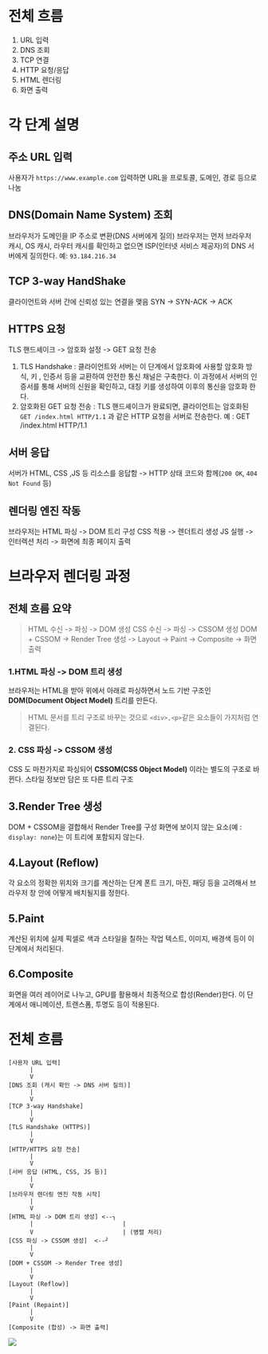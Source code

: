 # 전체 흐름
1. URL 입력
2. DNS 조회
3. TCP 연결
4. HTTP 요청/응답
5. HTML 렌더링
6. 화면 출력

# 각 단계 설명
## 주소 URL 입력
사용자가 `https://www.example.com` 입력하면 URL을 프로토콜, 도메인, 경로 등으로 나눔

## DNS(Domain Name System) 조회
브라우저가 도메인을 IP 주소로 변환(DNS 서버에게 질의)
브라우저는 먼저 브라우저 캐시, OS 캐시, 라우터 캐시를 확인하고 없으면 ISP(인터넷 서비스 제공자)의 DNS 서버에게 질의한다.
예: `93.184.216.34`

## TCP 3-way HandShake
클라이언트와 서버 간에 신뢰성 있는 연결을 맺음
SYN -> SYN-ACK -> ACK

## HTTPS 요청
TLS 핸드셰이크 -> 암호화 설정 -> GET 요청 전송
1. TLS Handshake : 클라이언트와 서버는 이 단계에서 암호화에 사용할 암호화 방식, 키 , 인증서 등을 교환하여 안전한 통신 채널은 구축한다. 이 과정에서 서버의 인증서를 통해  서버의 신원을 확인하고, 대칭 키를 생성하여 이후의 통신을 암호화 한다.
2. 암호화된 GET 요청 전송 : TLS 핸드셰이크가 완료되면, 클라이언트는 암호화된 `GET /index.html HTTP/1.1` 과 같은 HTTP 요청을 서버로 전송한다.
예 : GET /index.html HTTP/1.1

## 서버 응답
서버가 HTML, CSS ,JS 등 리소스를 응답함
-> HTTP 상태 코드와 함께(`200 OK`, `404 Not Found` 등)

## 렌더링 엔진 작동
브라우저는 HTML 파싱 -> DOM 트리 구성
CSS 적용 -> 렌더트리 생성
JS 실행 -> 인터렉션 처리
-> 화면에 최종 페이지 출력


# 브라우저 렌더링 과정
## 전체 흐름 요약
> HTML 수신 -> 파싱 -> DOM 생성
CSS 수신 -> 파싱 -> CSSOM 생성
DOM + CSSOM -> Render Tree 생성 -> Layout -> Paint -> Composite -> 화면 출력

### 1.HTML 파싱 -> DOM 트리 생성
브라우저는 HTML을 받아 위에서 아래로 파싱하면서 노드 기반 구조인 **DOM(Document Object Model)** 트리를 만든다.
> HTML 문서를 트리 구조로 바꾸는 것으로 `<div>,<p>`같은 요소들이 가지처럼 연결된다.


### 2. CSS 파싱 -> CSSOM 생성
CSS 도 마찬가지로 파싱되어 **CSSOM(CSS Object Model)** 이라는 별도의 구조로 바뀐다.
스타일 정보만 담은 또 다른 트리 구조

## 3.Render Tree 생성
DOM + CSSOM을 결합해서 Render Tree를 구성
화면에 보이지 않는 요소(예 : `display: none`)는 이 트리에 포함되지 않는다.

## 4.Layout (Reflow)
각 요소의 정확한 위치와 크기를 계산하는 단계
폰트 크기, 마진, 패딩 등을 고려해서 브라우저 창 안에 어떻게 배치될지를 정한다.

## 5.Paint
계산된 위치에 실제 픽셀로 색과 스타일을 칠하는 작업
텍스트, 이미지, 배경색 등이 이 단계에서 처리된다.

## 6.Composite
화면을 여러 레이어로 나누고, GPU를 활용해서 최종적으로 합성(Render)한다.
이 단계에서 애니메이션, 트랜스폼, 투명도 등이 적용된다.

# 전체 흐름
```
[사용자 URL 입력]
      |
      V
[DNS 조회 (캐시 확인 -> DNS 서버 질의)]
      |
      V
[TCP 3-way Handshake]
      |
      V
[TLS Handshake (HTTPS)]
      |
      V
[HTTP/HTTPS 요청 전송]
      |
      V
[서버 응답 (HTML, CSS, JS 등)]
      |
      V
[브라우저 렌더링 엔진 작동 시작]
      |
      V
[HTML 파싱 -> DOM 트리 생성] <--┐
      |                         |
      V                         | (병렬 처리)
[CSS 파싱 -> CSSOM 생성]  <--┘
      |
      V
[DOM + CSSOM -> Render Tree 생성]
      |
      V
[Layout (Reflow)]
      |
      V
[Paint (Repaint)]
      |
      V
[Composite (합성) -> 화면 출력]
```

![](https://i.imgur.com/eR6Atjk.png)
